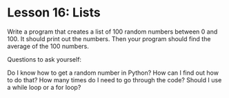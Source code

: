 # Lesson 16: Lists
Write a program that creates a list of 100 random numbers between 0 and 100. It should print out the numbers. Then your program should find the average of the 100 numbers. 

Questions to ask yourself:

Do I know how to get a random number in Python?  How can I find out how to do that?
How many times do I need to go through the code? Should I use a while loop or a for loop? 
